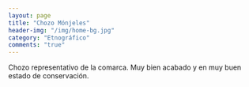 ```yaml
---
layout: page
title: "Chozo Mónjeles"
header-img: "/img/home-bg.jpg"
category: "Etnográfico"
comments: "true"
---
```



Chozo representativo de la comarca. Muy bien acabado y en muy buen estado de conservación.





